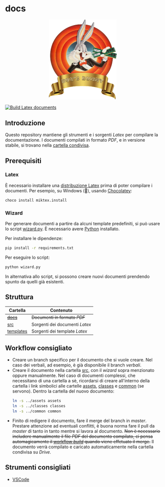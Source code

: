 # docs
<p align="center">
    <img src="src/assets/logo.png" alt="Bug's Bunny logo" width="220">
</p>

[![Build Latex documents](https://github.com/Bug-s-Bunny-Team/docs/actions/workflows/build.yml/badge.svg?branch=master)](https://github.com/Bug-s-Bunny-Team/docs/actions/workflows/build.yml)

## Introduzione
Questo repository mantiene gli strumenti e i sorgenti *Latex* per compilare la documentazione. 
I documenti compilati in formato *PDF*, e in versione stabile, si trovano nella [cartella condivisa](https://drive.google.com/drive/folders/10DP1cbC-0y9jEtLmrsuktEG1M7PgSoOk).

## Prerequisiti
### Latex
È necessario installare una [distribuzione Latex](https://www.latex-project.org/get/) prima di poter compilare i documenti. Per esempio, su Windows (🤢), usando [Chocolatey](https://chocolatey.org/install#individual):
```sh
choco install miktex.install
```

### Wizard
Per generare documenti a partire da alcuni template predefiniti, si può usare lo script [wizard.py](wizard.py). È necessario avere [Python](https://wiki.python.org/moin/BeginnersGuide/Download) installato.

Per installare le dipendenze:
```sh
pip install -r requirements.txt
```
Per eseguire lo script:
```sh
python wizard.py
```
In alternativa allo script, si possono creare nuovi documenti prendendo spunto da quelli già esistenti.

## Struttura
| Cartella                | Contenuto                      |
|-------------------------|--------------------------------|
| [~~docs~~](docs/)           | ~~Documenti in formato *PDF*~~   |
| [src](src/)             | Sorgenti dei documenti *Latex* |
| [templates](templates/) | Sorgenti dei template *Latex*  |

## Workflow consigliato
- Creare un branch specifico per il documento che si vuole creare. Nel caso dei verbali, ad esempio, è già disponibile il branch *verbali*.
- Creare il documento nella cartella [src](src/), con il *wizard* sopra menzionato oppure manualmente. Nel caso di documenti complessi, che necessitano di una cartella a sè, ricordarsi di creare all'interno della cartella i link simbolici alle cartelle [assets](src/assets), [classes](src/classes) e [common](src/common) (se servono). Dentro la cartella del nuovo documento:
    ```sh
    ln -s ../assets assets
    ln -s ../classes classes
    ln -s ../common common
    ```
- Finito di redigere il documento, fare il merge del branch in *master*. Prestare attenzione ad eventuali conflitti, è buona norma fare il pull da *master* di tanto in tanto mentre si lavora al documento. ~~Non è necessario includere manualmente il file *PDF* del documento compilato, ci pensa automagicamente il [workflow *build*](.github/workflows/build.yml) quando viene effetuato il merge.~~ Il documento verrà compilato e caricato automaticamente nella cartella condivisa su *Drive*.

## Strumenti consigliati
- [VSCode](https://code.visualstudio.com/Download)

